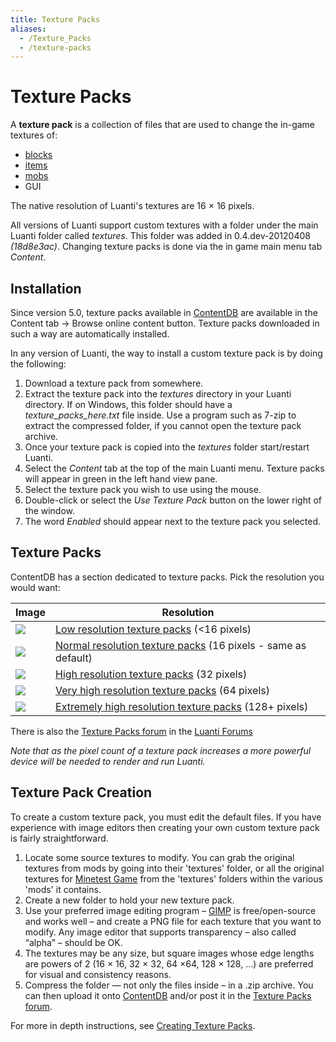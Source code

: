 ```yaml
---
title: Texture Packs
aliases:
  - /Texture_Packs
  - /texture-packs
---
```


# Texture Packs

A **texture pack** is a collection of files that are used to change the in-game textures of:

- [blocks](/for-players/nodes)
- [items](/for-players/items)
- [mobs](/for-players/mobs)
- GUI

The native resolution of Luanti's textures are 16 × 16 pixels.

All versions of Luanti support custom textures with a folder under the main Luanti folder called _textures_. This folder was added in 0.4.dev-20120408 _(18d8e3ac)_. Changing texture packs is done via the in game main menu tab _Content_.

## Installation

Since version 5.0, texture packs available in [ContentDB](/about/contentdb) are available in the Content tab -> Browse online content button. Texture packs downloaded in such a way are automatically installed.

In any version of Luanti, the way to install a custom texture pack is by doing the following:

1.  Download a texture pack from somewhere.
2.  Extract the texture pack into the _textures_ directory in your Luanti directory. If on Windows, this folder should have a _texture_packs_here.txt_ file inside. Use a program such as 7-zip to extract the compressed folder, if you cannot open the texture pack archive.
3.  Once your texture pack is copied into the _textures_ folder start/restart Luanti.
4.  Select the _Content_ tab at the top of the main Luanti menu. Texture packs will appear in green in the left hand view pane.
5.  Select the texture pack you wish to use using the mouse.
6.  Double-click or select the _Use Texture Pack_ button on the lower right of the window.
7.  The word _Enabled_ should appear next to the texture pack you selected.

## Texture Packs

ContentDB has a section dedicated to texture packs. Pick the resolution you would want:

| Image                                              | Resolution                                                                                                                     |
| -------------------------------------------------- | ------------------------------------------------------------------------------------------------------------------------------ |
| ![](/images/texture-packs/Texture_block_4_8.png)   | [Low resolution texture packs](https://content.luanti.org/packages/?type=txp&page=1&tag=less_than_px) (<16 pixels)             |
| ![](/images/texture-packs/Texture_block_16.png)    | [Normal resolution texture packs](https://content.luanti.org/packages/?type=txp&page=1&tag=16px) (16 pixels - same as default) |
| ![](/images/texture-packs/Texture_block_32_64.png) | [High resolution texture packs](https://content.luanti.org/packages/?type=txp&page=1&tag=32px) (32 pixels)                     |
| ![](/images/texture-packs/Texture_block_32_64.png) | [Very high resolution texture packs](https://content.luanti.org/packages/?type=txp&page=1&tag=64px) (64 pixels)                |
| ![](/images/texture-packs/Texture_block_128.png)   | [Extremely high resolution texture packs](https://content.luanti.org/packages/?type=txp&page=1&tag=128px) (128+ pixels)        |

There is also the [Texture Packs forum](http://forum.luanti.org/viewforum.php?f=4) in the [Luanti Forums](http://forum.luanti.org/)

_Note that as the pixel count of a texture pack increases a more powerful device will be needed to render and run Luanti._

## Texture Pack Creation

To create a custom texture pack, you must edit the default files. If you have experience with image editors then creating your own custom texture pack is fairly straightforward.

1.  Locate some source textures to modify. You can grab the original textures from mods by going into their 'textures' folder, or all the original textures for [Minetest Game](https://content.luanti.org/packages/Minetest/minetest_game/) from the 'textures' folders within the various 'mods' it contains.
2.  Create a new folder to hold your new texture pack.
3.  Use your preferred image editing program – [GIMP](http://gimp.org/) is free/open-source and works well – and create a PNG file for each texture that you want to modify. Any image editor that supports transparency – also called “alpha” – should be OK.
4.  The textures may be any size, but square images whose edge lengths are powers of 2 (16 × 16, 32 × 32, 64 ×64, 128 × 128, …) are preferred for visual and consistency reasons.
5.  Compress the folder — not only the files inside – in a .zip archive. You can then upload it onto [ContentDB](https://content.luanti.org/packages/new/) and/or post it in the [Texture Packs forum](https://forum.luanti.org/viewforum.php?id=4).

For more in depth instructions, see [Creating Texture Packs](/Creating_texture_packs).
